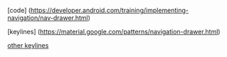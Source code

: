 [code] (https://developer.android.com/training/implementing-navigation/nav-drawer.html)

[keylines] (https://material.google.com/patterns/navigation-drawer.html)

[other keylines](https://material.google.com/layout/metrics-keylines.html#metrics-keylines-keylines-spacing)